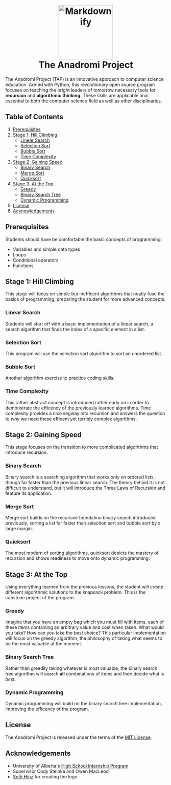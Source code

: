 <h1 align="center">
  <br>
  <a href="https://github.com/haw230/the-anadromi-project"><img src="https://github.com/haw230/the-anadromi-project/blob/smaller-font/anadromi_logo.png" alt="Markdownify" width="170"></a>
  <br>
  The Anadromi Project
  <br>
</h1>

The Anadromi Project (TAP) is an innovative approach to computer science education. Armed with Python, this revolutionary open source program focuses on teaching the bright leaders of tomorrow necessary tools for **recursion** and **algorithmic thinking**. These skills are applicable and essential to both the computer science field as well as other disciplinaries.

## Table of Contents
1. [Prerequisites](#prerequisites)
2. [Stage 1: Hill Climbing](#stage-1-hill-climbing)   
    * [Linear Search](#linear-search)
    * [Selection Sort](#selection-sort)
    * [Bubble Sort](#bubble-sort)
    * [Time Complexity](#time-complexity)
3. [Stage 2: Gaining Speed](#stage-2-gaining-speed)
    * [Binary Search](#binary-search)
    * [Merge Sort](#merge-sort)
    * [Quicksort](#quicksort)
4. [Stage 3: At the Top](#stage-3-at-the-top)
    * [Greedy](#greedy)
    * [Binary Search Tree](#binary-search-tree)
    * [Dynamic Programming](#dynamic-programming)
5. [License](#license)
6. [Acknowledgements](#acknowledgements)

## Prerequisites
Students should have be comfortable the basic concepts of programming: 
* Variables and simple data types
* Loops
* Conditional operators
* Functions

## Stage 1: Hill Climbing
This stage will focus on simple but inefficent algorithms that neatly fuse the basics of programming, preparing the student for more advanced concepts.
### Linear Search
Students will start off with a basic implementation of a linear search, a search algorithm that finds the index of a specific element in a list.

### Selection Sort
This program will use the selection sort algorithm to sort an unordered list.

### Bubble Sort
Another algorithm exercise to practice coding skills.

### Time Complexity
This rather abstract concept is introduced rather early on in order to demonstrate the efficency of the previously learned algorithms. Time complexity provides a nice segway into recursion and answers the question to *why* we need these efficent yet terribly complex algorithms.

## Stage 2: Gaining Speed
This stage focuses on the transition to more complicated algorithms that introduce recursion.

### Binary Search
Binary search is a searching algorithm that works only on ordered lists, though far faster than the previous linear search. The theory behind it is not difficult to understand, but it will introduce the Three Laws of Recursion and feature its application.

### Merge Sort
Merge sort builds on the recursive foundation binary search introduced previously, sorting a list far faster than selection sort and bubble sort by a large margin.

### Quicksort
The most modern of sorting algorithms, quicksort depicts the mastery of recursion and shows readiness to move onto dynamic programming.

## Stage 3: At the Top
Using everything learned from the previous lessons, the student will create different algorithmic solutions to the knapsack problem. This is the capstone project of the program.

### Greedy
Imagine that you have an empty bag which  you must fill with items, each of these items containing an arbitrary value and cost when taken. What would you take? How can you take the *best* choice? This particular implementation will focus on the greedy algorithm, the philosophy of taking what seems to be the most valuable at the moment.

### Binary Search Tree
Rather than greedily taking whatever is most valuable, the binary search tree algorithm will search **all** combinations of items and then decide what is *best*.

### Dynamic Programming
Dynamic programming will build on the binary search tree implementation, improving the efficency of the program.

## License
The Anadromi Project is released under the terms of the [MIT License](http://www.opensource.org/licenses/MIT "MIT License").

## Acknowledgements
* University of Alberta's [High School Internship Program](https://www.ualberta.ca/computing-science/explore/hs-internships "High School Internship Program")
* Supervisor Cody Steinke and Owen MacLeod
* [Seth Hinz](https://github.com/shinzlet) for creating the logo
